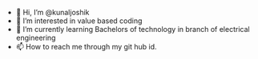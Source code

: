 - 👋 Hi, I’m @kunaljoshik
- 👀 I’m interested in value based coding
- 🌱 I’m currently learning Bachelors of technology in branch of electrical engineering
- 📫 How to reach me through my git hub id.

<!---
kunaljoshik/kunaljoshik is a ✨ special ✨ repository because its `README.md` (this file) appears on your GitHub profile.
You can click the Preview link to take a look at your changes.
--->
